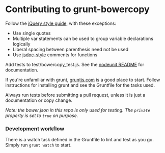# Contributing to grunt-bowercopy

Follow the [jQuery style guide](http://contribute.jquery.org/style-guide/js/), with these exceptions:

- Use single quotes
- Multiple var statements can be used to group variable declarations logically
- Liberal spacing between parenthesis need not be used
- Use [jsdoc-style](http://usejsdoc.org/#JSDoc3_Tag_Dictionary) comments for functions

Add tests to test/bowercopy_test.js. See the [nodeunit README](https://github.com/caolan/nodeunit) for documentation.

If you're unfamiliar with grunt, [gruntjs.com](http://gruntjs.com/) is a good place to start. Follow instructions for installing grunt and see the Gruntfile for the tasks used.

Always run tests before submitting a pull request, unless it is just a documentation or copy change.

*Note: the bower.json in this repo is only used for testing. The `private` property is set to `true` on purpose.*

### Development workflow

There is a watch task defined in the Gruntfile to lint and test as you go. Simply run `grunt watch` to start.
